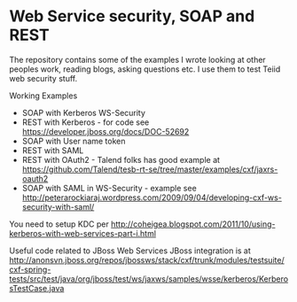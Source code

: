 Web Service security, SOAP and REST
====================================

The repository contains some of the examples I wrote looking at other peoples work, reading blogs, asking questions etc. I use them to test Teiid web security stuff. 

Working Examples
- SOAP with Kerberos WS-Security 
- REST with Kerberos - for code see https://developer.jboss.org/docs/DOC-52692
- SOAP with User name token
- REST with SAML
- REST with OAuth2 - Talend folks has good example at https://github.com/Talend/tesb-rt-se/tree/master/examples/cxf/jaxrs-oauth2
- SOAP with SAML in WS-Security - example see http://peterarockiaraj.wordpress.com/2009/09/04/developing-cxf-ws-security-with-saml/

You need to setup KDC per http://coheigea.blogspot.com/2011/10/using-kerberos-with-web-services-part-i.html

Useful code related to JBoss Web Services
JBoss integration is at http://anonsvn.jboss.org/repos/jbossws/stack/cxf/trunk/modules/testsuite/cxf-spring-tests/src/test/java/org/jboss/test/ws/jaxws/samples/wsse/kerberos/KerberosTestCase.java

